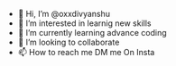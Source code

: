 - 👋 Hi, I’m @oxxdivyanshu
- 👀 I’m interested in learnig new skills
- 🌱 I’m currently learning advance coding
- 💞️ I’m looking to collaborate 
- 📫 How to reach me DM me On Insta

<!---
oxxdivyanshu/oxxdivyanshu is a ✨ special ✨ repository because its `README.md` (this file) appears on your GitHub profile.
You can click the Preview link to take a look at your changes.
--->
